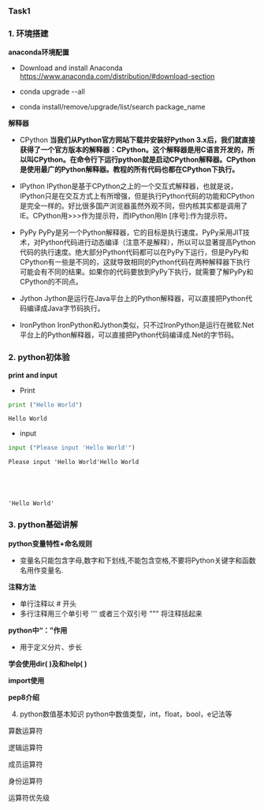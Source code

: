 
### Task1

### 1. 环境搭建

**anaconda环境配置**

- Download and install Anaconda
https://www.anaconda.com/distribution/#download-section

- conda upgrade --all

- conda install/remove/upgrade/list/search package_name

**解释器**

- CPython
**当我们从Python官方网站下载并安装好Python 3.x后，我们就直接获得了一个官方版本的解释器：CPython。这个解释器是用C语言开发的，所以叫CPython。在命令行下运行python就是启动CPython解释器。CPython是使用最广的Python解释器。教程的所有代码也都在CPython下执行。**

- IPython
IPython是基于CPython之上的一个交互式解释器，也就是说，IPython只是在交互方式上有所增强，但是执行Python代码的功能和CPython是完全一样的。好比很多国产浏览器虽然外观不同，但内核其实都是调用了IE。CPython用>>>作为提示符，而IPython用In [序号]:作为提示符。

- PyPy
PyPy是另一个Python解释器，它的目标是执行速度。PyPy采用JIT技术，对Python代码进行动态编译（注意不是解释），所以可以显著提高Python代码的执行速度。绝大部分Python代码都可以在PyPy下运行，但是PyPy和CPython有一些是不同的，这就导致相同的Python代码在两种解释器下执行可能会有不同的结果。如果你的代码要放到PyPy下执行，就需要了解PyPy和CPython的不同点。

- Jython
Jython是运行在Java平台上的Python解释器，可以直接把Python代码编译成Java字节码执行。

- IronPython
IronPython和Jython类似，只不过IronPython是运行在微软.Net平台上的Python解释器，可以直接把Python代码编译成.Net的字节码。

### 2. python初体验
**print and input**
- Print


```python
print ("Hello World")
```

    Hello World


- input


```python
input ("Please input 'Hello World'")
```

    Please input 'Hello World'Hello World





    'Hello World'



### 3. python基础讲解

**python变量特性+命名规则**
- 变量名只能包含字母,数字和下划线,不能包含空格,不要将Python关键字和函数名用作变量名.

**注释方法**
- 单行注释以 # 开头
- 多行注释用三个单引号 ''' 或者三个双引号 """ 将注释括起来

**python中“：”作用**
- 用于定义分片、步长

**学会使用dir( )及和help( )**

**import使用**

**pep8介绍**



4. python数值基本知识
python中数值类型，int，float，bool，e记法等

算数运算符

逻辑运算符

成员运算符

身份运算符

运算符优先级
